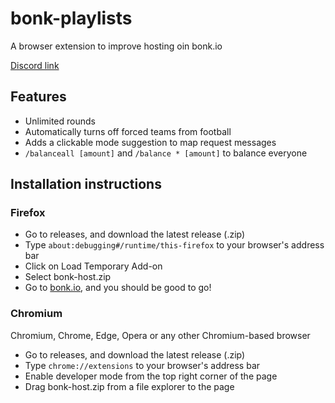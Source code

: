 # bonk-playlists
A browser extension to improve hosting oin bonk.io

[Discord link](https://discord.gg/Dj6usq7ww3)

## Features
* Unlimited rounds
* Automatically turns off forced teams from football
* Adds a clickable mode suggestion to map request messages
* `/balanceall [amount]` and `/balance * [amount]` to balance everyone

## Installation instructions
### Firefox
* Go to releases, and download the latest release (.zip)
* Type `about:debugging#/runtime/this-firefox` to your browser's address bar
* Click on Load Temporary Add-on
* Select bonk-host.zip
* Go to [bonk.io](https://bonk.io), and you should be good to go!
### Chromium
Chromium, Chrome, Edge, Opera or any other Chromium-based browser
* Go to releases, and download the latest release (.zip)
* Type `chrome://extensions` to your browser's address bar
* Enable developer mode from the top right corner of the page
* Drag bonk-host.zip from a file explorer to the page